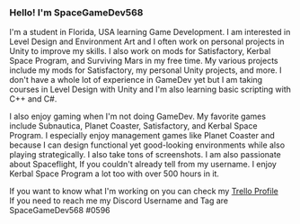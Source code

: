 ### Hello! I'm SpaceGameDev568

<!--
**SpaceGameDev568/SpaceGameDev568** is a ✨ _special_ ✨ repository because its `README.md` (this file) appears on your GitHub profile.

Here are some ideas to get you started:

- 🔭 I’m currently working on ...
- 🌱 I’m currently learning ...
- 👯 I’m looking to collaborate on ...
- 🤔 I’m looking for help with ...
- 💬 Ask me about ...
- 📫 How to reach me: ...
- 😄 Pronouns: ...
- ⚡ Fun fact: ...
-->
I'm a student in Florida, USA learning Game Development. I am interested in Level Design and Environment Art and I often work on personal projects in Unity to improve my skills. I also work on mods for Satisfactory, Kerbal Space Program, and Surviving Mars in my free time. My various projects include my mods for Satisfactory, my personal Unity projects, and more. I don't have a whole lot of experience in GameDev yet but I am taking courses in Level Design with Unity and I'm also learning basic scripting with C++ and C#.

I also enjoy gaming when I'm not doing GameDev. My favorite games include Subnautica, Planet Coaster, Satisfactory, and Kerbal Space Program. I especially enjoy management games like Planet Coaster and because I can design functional yet good-looking environments while also playing strategically. I also take tons of screenshots. I am also passionate about Spaceflight, If you couldn't already tell from my username. I enjoy Kerbal Space Program a lot too with over 500 hours in it.

If you want to know what I'm working on you can check my [Trello Profile](https://trello.com/spacegamedev568)<br>
If you need to reach me my Discord Username and Tag are SpaceGameDev568 #0596
